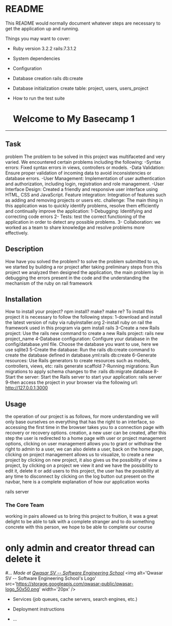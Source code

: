 # README

This README would normally document whatever steps are necessary to get the
application up and running.

Things you may want to cover:

- Ruby version
  3.2.2
  rails:7.3.1.2
- System dependencies

- Configuration

- Database creation
  rails db:create

- Database initialization
  create table:
  project,
  users,
  users_project

- How to run the test suite

  # Welcome to My Basecamp 1

---

## Task

problem
The problem to be solved in this project was multifaceted and very varied. We encountered certain problems including the following:
-Syntax errors: Fixed syntax errors in views, controllers or models.
-Data Validation: Ensure proper validation of incoming data to avoid inconsistencies or database errors.
-User Management: Implementation of user authentication and authorization, including login, registration and role management.
-User Interface Design: Created a friendly and responsive user interface using HTML, CSS and JavaScript.
Feature integration: Integration of features such as adding and removing projects or users etc.
challenge:
The main thing in this application was to quickly identify problems, resolve them efficiently and continually improve the application:
1-Debugging: Identifying and correcting code errors
2- Tests: test the correct functioning of the application in order to detect any possible problems.
3- Collaboration: we worked as a team to share knowledge and resolve problems more effectively.

## Description

How have you solved the problem?
to solve the problem submitted to us, we started by building a ror project after taking preliminary
steps from this project we analyzed then designed the application, the main problem lay in debugging the
errors present in the code and the understanding the mechanism of the ruby on rail framework

## Installation

How to install your project? npm install? make? make re?
To install this project it is necessary to follow the following steps:
1-download and install the latest version of ruby via rubyinstaller.org
2-install ruby on rail the framework used in this program via gem install rails
3-Create a new Rails project: Use the rails new command to create a new Rails project: rails new project_name
4-Database configuration: Configure your database in the config/database.yml file. Choose the database you want to use, here we use sqlite3
5-Create the database: Run the rails db:create command to create the database defined in database.yml:rails db:create
6-Generate resources: Use Rails generators to create resources such as models, controllers, views, etc: rails generate scaffold
7-Running migrations: Run migrations to apply schema changes to the :rails db:migrate database
8-Start the server: Start the Rails server to start your application: rails server
9-then access the project in your browser via the following url: http://127.0.0.1:3000

## Usage

the operation of our project is as follows, for more understanding we will only base ourselves on
everything that has the right to an interface, so accessing the first time in the browser takes you to
a connection page with recovery or recovery options. creation, a new user can be created, after this step
the user is redirected to a home page with user or project management options, clicking on user management
allows you to grant or withdraw the right to admin to a user, we can also delete a user, back on the home
page, clicking on project management allows us to visualize, to create a new project by clicking on
new project, it also gives us the possibility of view a project, by clicking on a project we view it and
we have the possibility to edit it, delete it or add users to this project, the user has the possibility
at any time to disconnect by clicking on the log button out present on the navbar, here is a complete
explanation of how our application works

rails server

### The Core Team

working in pairs allowed us to bring this project to fruition, it was a great delight to be able to talk
with a complete stranger and to do something concrete with this person, we hope to be able to complete our course

# only admin and creator thread can delete it

#...
<span><i>Made at <a href='https://qwasar.io'>Qwasar SV -- Software Engineering School</a></i></span>
<span><img alt='Qwasar SV -- Software Engineering School's Logo' src='https://storage.googleapis.com/qwasar-public/qwasar-logo_50x50.png' width='20px' /></span>

- Services (job queues, cache servers, search engines, etc.)

- Deployment instructions

- ...
